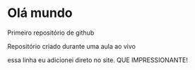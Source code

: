 # Olá mundo
Primeiro repositório de github

Repositório criado durante uma aula ao vivo

essa linha eu adicionei direto no site. QUE IMPRESSIONANTE!
